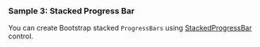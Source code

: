 ### Sample 3: Stacked Progress Bar

You can create Bootstrap stacked `ProgressBars` using [StackedProgressBar](/docs/controls/bootstrap/StackedProgressBar/{branch}) control.